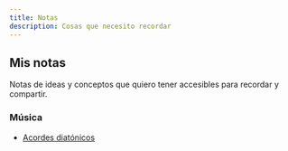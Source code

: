 ```yaml
---
title: Notas
description: Cosas que necesito recordar
---
```


## Mis notas
Notas de ideas y conceptos que quiero tener accesibles para recordar y compartir.

[//]: # (TODO tener un script que actualice este índice con el contenido)

### Música

- [Acordes diatónicos](/notes/music/diatonic-chords)

